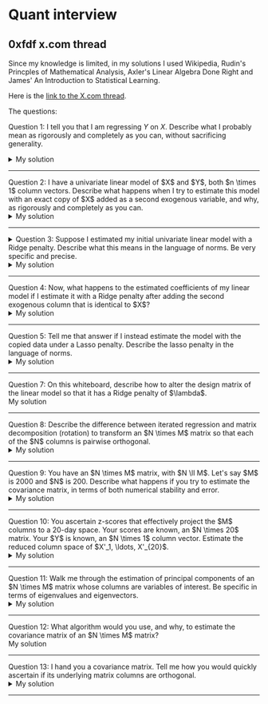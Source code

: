 # Quant interview

## 0xfdf x.com thread

Since my knowledge is limited, in my solutions I used Wikipedia, Rudin's Princples of Mathematical Analysis, Axler's Linear Algebra Done Right and James' An Introduction to Statistical Learning. 

Here is the [link to the X.com thread](https://x.com/0xfdf/status/1815166904010506620). 

The questions:

Question 1: I tell you that I am regressing $Y$ on $X$. Describe what I probably mean as rigorously and completely as you can, without sacrificing generality.

<details>
  <summary>My solution</summary>

*General linear model* or *generalized multivariate regression* (not: multiple linear regression) is a compact way of expressing many *multiple linear regressions* at the same time. So we can simply analyze the case of a multiple linear regression: one-dimensional response variable $Y$ and multidimensional predictor $X$.

I assume 
$X \in \mathbf{R}^{n\times p}$ and
$Y \in \mathbf{R}^{n\times 1}$
where $n$ is the number of observations and $p < n$ is the number of coefficients used for estimations.

- $Y$ is the dependent variable or response 
- $X$ is the independent variable or predictor or feature

$$2+2=4$$

$$
  \begin{bmatrix}
  y_1\\
  y_2\\
  \vdots\\
  y_n
  \end{bmatrix}

  = 

  \begin{bmatrix}
  x_{1, 1} & x_{1, 2} & \ldots & x_{1, p} \\
  x_{2, 1} & \ddots & & \\  
  \vdots & & & \\
  x_{n, 1} & \ldots & & x_{n, p}\\
  \end{bmatrix}

  \begin{bmatrix}
  b_1\\
  b_2\\
  \vdots\\
  b_p
  \end{bmatrix}

  + 

  \begin{bmatrix}
  e_1\\
  e_2\\
  \vdots\\
  e_n
  \end{bmatrix}
$$

so in matrix form: $Y = X \beta + e$. The *Ordinary Least Squares* method wishes to find parameters $\beta = (\beta_{1}, \beta_{2} \ldots \beta_{p})^T$ that minimize the norm of the vector of residuals $e = (e_1, \ldots e_n)^T$.

So again, formally problem of regression is 

$$
\min_{\beta \in \mathbf{R}^p}{e^Te} = \min_{\beta \in \mathbf{R}^p}{e_1 ^ 2 + \ldots e_n ^ 2}
$$

where $e = Y - X\beta$. Let's examine the quantity $e^Te$:

$$
\begin{aligned}
e^Te &= (Y - X\beta)^T(Y - X\beta) \\ 
     &= (Y^T - (X\beta)^T)(Y- X\beta)) \\
     &= (Y^T - \beta ^ T X^T)(Y- X\beta)) \\
     &= Y^T Y - Y^T X \beta - \beta^T X^T Y  + \beta ^ T X^T X \beta 
\end{aligned}
$$

The optimum is a solution of 

$$
\begin{aligned}
0 = \frac{\partial (e^Te)}{\partial \beta} &= \frac{\partial (Y^T Y - Y^T X \beta - \beta^T X^T Y  + \beta ^ T X^T X \beta)} {\partial\beta} \\
                            &= -\frac{\partial (Y^T X \beta)}{\partial\beta} - \frac{\partial(\beta^T X^T Y )}{\partial\beta} + \frac{\partial(\beta ^ T X^T X \beta)}{\partial\beta} \\
                            &= -2X^TY+2X^TX\beta
\end{aligned}
$$

Hence $\hat{\beta} = (X^TX)^{-1} X^TY$. Now does $\hat{\beta}$ achieve the minimum or maximum? Since $e^Te = \sum_{i=1}^{n} e_i^2 \geq 0, \hat{\beta}$ *minimizes* the sum of squared residuals (squared $e_i$-s.). I think this gives us a hint why we can't do regression on complex variables (since $e^Te$ could be negative.) 

Now why $\frac{\partial Y^TX\beta}{\partial \beta} = \frac{\partial \beta^T X^T Y}{\partial \beta} = X^TY$? And what about the other term?

- First, we have to explicitly say that we are using the *denominator notation*. One of the differences compared to *numerator notation* can be seen in a case where $y \in \mathbf{R}, X \in \mathbf{R}^{p \times q}$ (so $X$ has $p$ rows and $q$ columns, and $\frac{\partial y}{\partial X} \in \mathbf{R}^{q \times p}$ with denominator notation).

  - So for example:

    - Denominator notation:

      $$
      \begin{aligned}
      \frac{\partial y}{\partial X} &= 
        \begin{bmatrix}
        \frac{\partial y}{\partial X_{1, 1}} & \frac{\partial y}{\partial X_{2, 1}} & \ldots & \frac{\partial y}{\partial X_{p, 1}} \\
        \frac{\partial y}{\partial X_{2, 1}} & \ddots & & \\  
        \vdots & & & \\
        \frac{\partial y}{\partial X_{1, q}} & \ldots & & \frac{\partial y}{\partial X_{q, p}}\\
        \end{bmatrix}
      \end{aligned}
      $$


    - Numerator notation:

      $$
      \begin{aligned}
      \frac{\partial y}{\partial X} &= 
        \begin{bmatrix}
        \frac{\partial y}{\partial X_{1, 1}} & \frac{\partial y}{\partial X_{1, 2}} & \ldots & \frac{\partial y}{\partial X_{1, p}} \\
        \frac{\partial y}{\partial X_{2, 1}} & \ddots & & \\  
        \vdots & & & \\
        \frac{\partial y}{\partial X_{q, 1}} & \ldots & & \frac{\partial y}{\partial X_{p, q}}\\
        \end{bmatrix}
      \end{aligned}
      $$

  - Put simply, $\text{numerator notation of M} = \text{(denominator notation of M)}^T$
  - Hence numerator notation can be seen as more intuitive (I have no idea why denominator notation was used here in Wikipedia)

- Second, we can use the definition of differentiation of a matrix. 
  - **Definition:** *[p.211 Rudin, 2024]*. Consider an open subset $E \subset \mathbf{R}^m, f : E \to \mathbf{R}^n$. $A \in \mathbf{R}^{m \times n}$ is said to be the derivative of $f$ at point $x \in \mathbf{R}^m$ iff $$ \lim_{h \to 0}{\frac{|f(x + h) - f(x) - Ah|}{|h|}} = 0\\ $$ We denote that fact with $$ f^{\prime}(x) = A $$ Of course $h \in \mathbf{R}^m$.
    - Rudin uses the numerator notation.
  - In the following remark, it is proved that $A = A^\prime (x) (= \frac{\partial (Ax)}{\partial x})$ using the fact that $A$ is a linear transformation: $$ \begin{aligned} \lim_{h \to 0}{\frac{|A(x + h) - A(x) - A(h)|}{|h|}} &= \lim_{h \to 0}{\frac{|A(x) + A(h) - A(x) - A(h)|}{|h|}} = 0 \end{aligned} $$ We have to note that the definition of $A$ as a matrix of real numbers and of $A$ as a linear transformation $A : \mathbf{R^m} \to \mathbf{R^n}$ is used here interchangeably and I have no idea if that is valid or problematic.
- Finally, if in the numerator notation $\frac{\partial (Ax)}{\partial x} = A$, then in the denominator notation $\frac{\partial (Ax)}{\partial x} = A^T$, we can conclude that in denominator notation (one used in Wikipedia's page on Multiple Linear Regression):
  - $\frac{\partial( Y^TX\beta)}{\partial \beta} = (Y^TX)^T = X^T (Y^T)^T = X^TY$, and similarly for the other term. 
    - **Remark:** Here we used the fact that if $A, B$ are matrices such that $AB$ makes sense, $(AB)^T = B^T A^T$. Let's prove it:
      - Instead of direct computation, we could use the fact that $A, B$ are just matrices of some actual linear transformations $X \in \mathcal{L}(V, W), Y \in \mathcal{L}(W, U)$, i.e. $\mathcal{M}(X) = A, \mathcal{M}(Y) = B$. (the L notation represents the space of all linear transformations between two vector spaces.)
      - From Axler's LADR (and following his notation): $$\mathcal{M}(S^{\prime}) = \mathcal{M}(S)^T$$ for all linear transformations $S$. $S^{\prime}$ denotes the dual transformation to $S$; $S^{\prime}(\psi) = \psi \circ S, \psi \in \mathcal{L}(V, F)$. We write $V^{\prime} = \mathcal{L}(V, F)$, which is the *Dual Space* of so called *linear functionals* with regards to vector space $S$.
      - In this spirit, the dual to the composition of two linear transformations $X, Y$, for all linear functionals $\psi \in \mathcal{L}(U^{\prime}, V^{\prime})$ is $(XY)^{\prime} (\psi) = \psi \circ (XY) = (\psi \circ X) \circ Y  = Y ^ {\prime} (\psi \circ X) = (Y ^ {\prime} X ^ {\prime}) (\psi)$.
      - We can represent this fact using matrix notation of these transformations: $$\begin{aligned} (AB)^T &= (\mathcal{M}(XY))^T = \mathcal{M}((XY)^{\prime}) = \mathcal{M}(Y^{\prime} X ^ {\prime}) = \mathcal{M}(Y ^ {\prime}) \mathcal{M}(X ^ {\prime}) \\ &= (\mathcal{M}(Y))^T (\mathcal{M}(X))^T = B^T A^T \end{aligned}$$
      - Note: in between the lines we use the fact that $S \in \mathcal{L}(V, W) \implies S^{\prime} \in \mathcal{L}(W^{\prime}, V^{\prime})$ 

Let's analyze the second term, $\frac{\partial(\beta ^ T X^T X \beta)}{\partial\beta}$:
- Rudin 2024 proved the chain rule for $f : \mathbf{R}^m \to \mathbf{R}^n, g : \mathbf{R}^n \to \mathbf{R}^k$, with appropriate conditions similar to the original derivative definition displayed above. 
- Let $f(t) = t ^ T t, \space g(t) = X t$ with $f : \mathbf{R}^{n \times 1} \to \mathbf{R}^{1 \times 1}, g : \mathbf{R}^{n \times 1} \to \mathbf{R}^{n \times 1}$ so $t \in \mathbf{R}^{n \times 1}$
- We have $$\begin{aligned} \frac{\partial(\beta ^ T X^T X \beta)}{\partial\beta} = \frac{\partial(f(g(\beta)))}{\partial\beta} &= \frac{\partial(f(g(\beta)))}{\partial (g(\beta))} \frac{\partial(g(\beta))}{\partial\beta} \\ &= () (X^T) \\  \end{aligned}$$

TODO: how to proceed with the derivative?

</details>
<hr>
Question 2: I have a univariate linear model of $X$ and $Y$, both $n \times 1$ column vectors. Describe what happens when I try to estimate this model with an exact copy of $X$ added as a second exogenous variable, and why, as rigorously and completely as you can.
<details>
  <summary>My solution</summary>
</details>
<hr>
<details>
  <summary>Question 3: Suppose I estimated my initial univariate linear model with a Ridge penalty. Describe what this means in the language of norms. Be very specific and precise.</summary>
</details>
<details>
  <summary>My solution</summary>
</details>
<hr>
  <summary>Question 4: Now, what happens to the estimated coefficients of my linear model if I estimate it with a Ridge penalty after adding the second exogenous column that is identical to $X$?</summary>
<details>
  <summary>My solution</summary>
</details>
<hr>
  <summary>Question 5: Tell me that answer if I instead estimate the model with the copied data under a Lasso penalty. Describe the lasso penalty in the language of norms.</summary>
</details>
</details>
<details>
  <summary>My solution</summary>
</details>
<hr>
  <summary>Question 7: On this whiteboard, describe how to alter the design matrix of the linear model so that it has a Ridge penalty of $\lambda$.</summary>
</details>
  <summary>My solution</summary>
</details>
<hr>
  <summary>Question 8: Describe the difference between iterated regression and matrix decomposition (rotation) to transform an $N \times M$ matrix so that each of the $N$ columns is pairwise orthogonal.</summary>
<details>
  <summary>My solution</summary>
</details>
<hr>
  <summary>Question 9: You have an $N \times M$ matrix, with $N \ll M$. Let's say $M$ is 2000 and $N$ is 200. Describe what happens if you try to estimate the covariance matrix, in terms of both numerical stability and error.</summary>
<details>
  <summary>My solution</summary>
</details>
<hr>
  <summary>Question 10: You ascertain z-scores that effectively project the $M$ columns to a 20-day space. Your scores are known, an $N \times 20$ matrix. Your $Y$ is known, an $N \times 1$ column vector. Estimate the reduced column space of $X'_1, \ldots, X'_{20}$.</summary>
<details>
  <summary>My solution</summary>
</details>
<hr>
  <summary>Question 11: Walk me through the estimation of principal components of an $N \times M$ matrix whose columns are variables of interest. Be specific in terms of eigenvalues and eigenvectors.</summary>
<details>
  <summary>My solution</summary>
</details>
<hr>
  <summary>Question 12: What algorithm would you use, and why, to estimate the covariance matrix of an $N \times M$ matrix?</summary>
</details>
  <summary>My solution</summary>
</details>
<hr>
  <summary>Question 13: I hand you a covariance matrix. Tell me how you would quickly ascertain if its underlying matrix columns are orthogonal.</summary>
<details>
  <summary>My solution</summary>
</details>
<hr>
